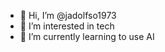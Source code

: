 - 👋 Hi, I’m @jadolfso1973
- 👀 I’m interested in tech
- 🌱 I’m currently learning to use AI

<!---
jadolfso1973/jadolfso1973 is a ✨ special ✨ repository because its `README.md` (this file) appears on your GitHub profile.
You can click the Preview link to take a look at your changes.
--->
